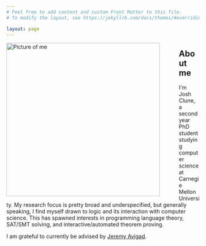 ```yaml
---
# Feel free to add content and custom Front Matter to this file.
# To modify the layout, see https://jekyllrb.com/docs/themes/#overriding-theme-defaults

layout: page
---
```


<img style="float: left; padding-right: 50px" src="img/Headshot.png" alt="Picture of me" width="400"/> 
<h2>About me</h2>
<p>I'm Josh Clune, a second year PhD student studying computer science at Carnegie Mellon University. My research focus is pretty broad and underspecified, but generally speaking, I find myself drawn to logic and its interaction with computer science. This has spawned interests in programming language theory, SAT/SMT solving, and interactive/automated theorem proving.</p>

<p>I am grateful to currently be advised by <a href="https://www.andrew.cmu.edu/user/avigad/">Jeremy Avigad</a>.</p>
